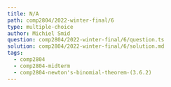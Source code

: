 ```yaml
---
title: N/A
path: comp2804/2022-winter-final/6
type: multiple-choice
author: Michiel Smid
question: comp2804/2022-winter-final/6/question.ts
solution: comp2804/2022-winter-final/6/solution.md
tags:
  - comp2804
  - comp2804-midterm
  - comp2804-newton's-binomial-theorem-(3.6.2)
---
```

